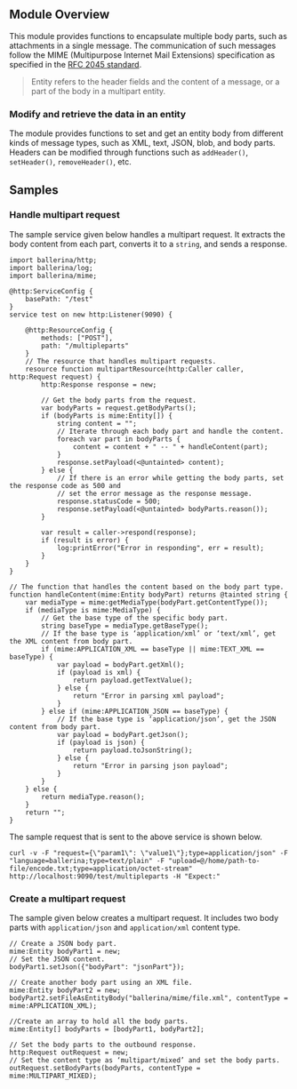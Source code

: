 ## Module Overview

This module provides functions to encapsulate multiple body parts, such as attachments in a single message. The
 communication of such messages follow the MIME (Multipurpose Internet Mail Extensions) specification as specified in
  the [RFC 2045 standard](https://www.ietf.org/rfc/rfc2045.txt).

> Entity refers to the header fields and the content of a message, or a part of the body in a multipart entity. 

### Modify and retrieve the data in an entity
The module provides functions to set and get an entity body from different kinds of message types, such as XML, text, JSON, blob, and body parts. Headers can be modified through functions such as `addHeader()`, `setHeader()`, `removeHeader()`, etc. 
## Samples
### Handle multipart request
The sample service given below handles a multipart request. It extracts the body content from each part, converts it to a `string`, and sends a response.

``` ballerina
import ballerina/http;
import ballerina/log;
import ballerina/mime;

@http:ServiceConfig {
    basePath: "/test"
}
service test on new http:Listener(9090) {

    @http:ResourceConfig {
        methods: ["POST"],
        path: "/multipleparts"
    }
    // The resource that handles multipart requests.
    resource function multipartResource(http:Caller caller, http:Request request) {
        http:Response response = new;

        // Get the body parts from the request.
        var bodyParts = request.getBodyParts();
        if (bodyParts is mime:Entity[]) {
            string content = "";
            // Iterate through each body part and handle the content.
            foreach var part in bodyParts {
                content = content + " -- " + handleContent(part);
            }
            response.setPayload(<@untainted> content);
        } else {
            // If there is an error while getting the body parts, set the response code as 500 and
            // set the error message as the response message.
            response.statusCode = 500;
            response.setPayload(<@untainted> bodyParts.reason());
        }

        var result = caller->respond(response);
        if (result is error) {
            log:printError("Error in responding", err = result);
        }
    }
}

// The function that handles the content based on the body part type.
function handleContent(mime:Entity bodyPart) returns @tainted string {
    var mediaType = mime:getMediaType(bodyPart.getContentType());
    if (mediaType is mime:MediaType) {
        // Get the base type of the specific body part.
        string baseType = mediaType.getBaseType();
        // If the base type is ‘application/xml’ or ‘text/xml’, get the XML content from body part.
        if (mime:APPLICATION_XML == baseType || mime:TEXT_XML == baseType) {
            var payload = bodyPart.getXml();
            if (payload is xml) {
                return payload.getTextValue();
            } else {
                return "Error in parsing xml payload";
            }
        } else if (mime:APPLICATION_JSON == baseType) {
            // If the base type is ‘application/json’, get the JSON content from body part.
            var payload = bodyPart.getJson();
            if (payload is json) {
                return payload.toJsonString();
            } else {
                return "Error in parsing json payload";
            }
        }
    } else {
        return mediaType.reason();
    }
    return "";
}
```

The sample request that is sent to the above service is shown below.

```
curl -v -F "request={\"param1\": \"value1\"};type=application/json" -F "language=ballerina;type=text/plain" -F "upload=@/home/path-to-file/encode.txt;type=application/octet-stream"  http://localhost:9090/test/multipleparts -H "Expect:"
```
### Create a multipart request
The sample given below creates a multipart request. It includes two body parts with `application/json` and `application/xml` content type.

``` ballerina
// Create a JSON body part.
mime:Entity bodyPart1 = new;
// Set the JSON content.
bodyPart1.setJson({"bodyPart": "jsonPart"});

// Create another body part using an XML file.
mime:Entity bodyPart2 = new;
bodyPart2.setFileAsEntityBody("ballerina/mime/file.xml", contentType = mime:APPLICATION_XML);

//Create an array to hold all the body parts.
mime:Entity[] bodyParts = [bodyPart1, bodyPart2];

// Set the body parts to the outbound response.
http:Request outRequest = new;
// Set the content type as ‘multipart/mixed’ and set the body parts.
outRequest.setBodyParts(bodyParts, contentType = mime:MULTIPART_MIXED);
```
